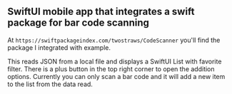 ## SwiftUI mobile app that integrates a swift package for bar code scanning



At `https://swiftpackageindex.com/twostraws/CodeScanner` you'll find the package I integrated with example.

This reads JSON from a local file and displays a SwiftUI List with favorite filter. There is a plus
button in the top right corner to open the addition options. Currently you can only scan a bar code
and it will add a new item to the list from the data read.


